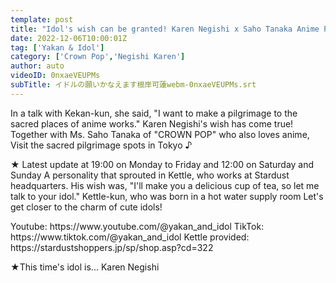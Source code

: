 ```yaml
---
template: post
title: "Idol's wish can be granted! Karen Negishi x Saho Tanaka Anime Pilgrimage Trip [Part 1]"
date: 2022-12-06T10:00:01Z
tag: ['Yakan & Idol']
category: ['Crown Pop','Negishi Karen']
author: auto 
videoID: 0nxaeVEUPMs
subTitle: イドルの願いかなえます根岸可蓮webm-0nxaeVEUPMs.srt
---
```

In a talk with Kekan-kun, she said, "I want to make a pilgrimage to the sacred places of anime works."
Karen Negishi's wish has come true!
Together with Ms. Saho Tanaka of "CROWN POP" who also loves anime,
Visit the sacred pilgrimage spots in Tokyo ♪

★ Latest update at 19:00 on Monday to Friday and 12:00 on Saturday and Sunday
A personality that sprouted in Kettle, who works at Stardust headquarters.
His wish was, "I'll make you a delicious cup of tea, so let me talk to your idol."
Kettle-kun, who was born in a hot water supply room
Let's get closer to the charm of cute idols!

<Kettle and Idol>
Youtube: https://www.youtube.com/@yakan_and_idol
TikTok: https://www.tiktok.com/@yakan_and_idol
Kettle provided: https://stardustshoppers.jp/sp/shop.asp?cd=322

★This time's idol is... Karen Negishi
